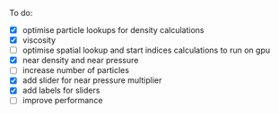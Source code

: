 To do:
- [X] optimise particle lookups for density calculations
- [X] viscosity
- [ ] optimise spatial lookup and start indices calculations to run on gpu
- [X] near density and near pressure
- [ ] increase number of particles
- [X] add slider for near pressure multiplier
- [X] add labels for sliders
- [ ] improve performance